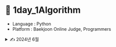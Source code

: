 # 📖 1day_1Algorithm

- Language : Python
- Platform : Baekjoon Online Judge, Programmers


<details>
<summary> ✍️ 2024년 6월 </summary>

| 날짜  | 문제이름      | 언어   | 풀이 or 출처                                                                                |
| ----- | ------------- | ------ | ------------------------------------------------------------------------------------------- |
| 06/23 | 팰린드롬 만들기 | Python | [백준 1213](https://www.acmicpc.net/problem/1213)   |
| 05/12 |  k번째 최단경로 찾기  | Java  |  [백준 1854](https://www.acmicpc.net/problem/1854) |

</details>
